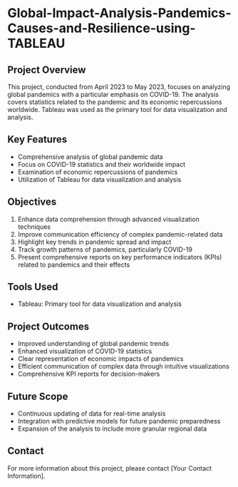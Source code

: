 # Global-Impact-Analysis-Pandemics-Causes-and-Resilience-using-TABLEAU

## Project Overview
This project, conducted from April 2023 to May 2023, focuses on analyzing global pandemics with a particular emphasis on COVID-19. The analysis covers statistics related to the pandemic and its economic repercussions worldwide. Tableau was used as the primary tool for data visualization and analysis.

## Key Features
- Comprehensive analysis of global pandemic data
- Focus on COVID-19 statistics and their worldwide impact
- Examination of economic repercussions of pandemics
- Utilization of Tableau for data visualization and analysis

## Objectives
1. Enhance data comprehension through advanced visualization techniques
2. Improve communication efficiency of complex pandemic-related data
3. Highlight key trends in pandemic spread and impact
4. Track growth patterns of pandemics, particularly COVID-19
5. Present comprehensive reports on key performance indicators (KPIs) related to pandemics and their effects

## Tools Used
- Tableau: Primary tool for data visualization and analysis

## Project Outcomes
- Improved understanding of global pandemic trends
- Enhanced visualization of COVID-19 statistics
- Clear representation of economic impacts of pandemics
- Efficient communication of complex data through intuitive visualizations
- Comprehensive KPI reports for decision-makers

## Future Scope
- Continuous updating of data for real-time analysis
- Integration with predictive models for future pandemic preparedness
- Expansion of the analysis to include more granular regional data

## Contact
For more information about this project, please contact [Your Contact Information].
